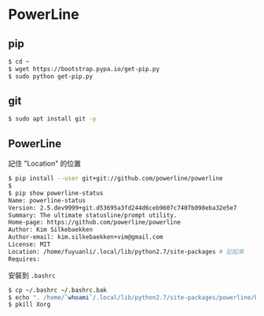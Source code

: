 # PowerLine

## pip
```bash
$ cd ~
$ wget https://bootstrap.pypa.io/get-pip.py
$ sudo python get-pip.py
```

## git
```bash
$ sudo apt install git -y
```

## PowerLine

記住 "Location" 的位置

``` bash
$ pip install --user git+git://github.com/powerline/powerline
$
$ pip show powerline-status
Name: powerline-status
Version: 2.5.dev9999+git.d53695a3fd244d6ceb9607c7407b098eba32e5e7
Summary: The ultimate statusline/prompt utility.
Home-page: https://github.com/powerline/powerline
Author: Kim Silkebaekken
Author-email: kim.silkebaekken+vim@gmail.com
License: MIT
Location: /home/fuyuanli/.local/lib/python2.7/site-packages # 記起來
Requires: 
```

安裝到 `.bashrc` 

```bash
$ cp ~/.bashrc ~/.bashrc.bak
$ echo ". /home/`whoami`/.local/lib/python2.7/site-packages/powerline/bindings/bash/powerline.sh" >> ~/.bashrc
$ pkill Xorg
```
